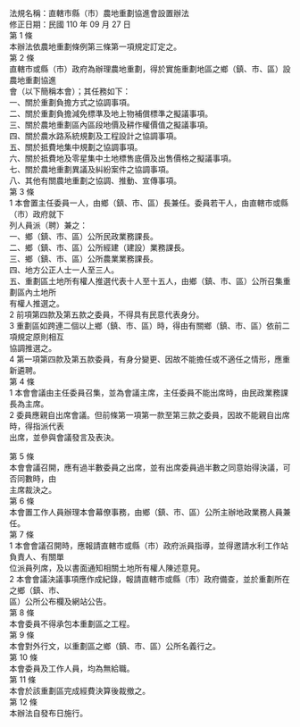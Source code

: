 法規名稱：直轄市縣（市）農地重劃協進會設置辦法  
修正日期：民國 110 年 09 月 27 日  
第 1 條  
本辦法依農地重劃條例第三條第一項規定訂定之。  
第 2 條  
直轄市或縣（市）政府為辦理農地重劃，得於實施重劃地區之鄉（鎮、市、區）設農地重劃協進  
會（以下簡稱本會）；其任務如下：  
一、關於重劃負擔方式之協調事項。  
二、關於重劃負擔減免標準及地上物補償標準之擬議事項。  
三、關於農地重劃區內區段地價及耕作權價值之擬議事項。  
四、關於農水路系統規劃及工程設計之協調事項。  
五、關於抵費地集中規劃之協調事項。  
六、關於抵費地及零星集中土地標售底價及出售價格之擬議事項。  
七、關於農地重劃異議及糾紛案件之協調事項。  
八、其他有關農地重劃之協調、推動、宣傳事項。  
第 3 條  
1 本會置主任委員一人，由鄉（鎮、市、區）長兼任。委員若干人，由直轄市或縣（市）政府就下  
列人員派（聘）兼之：  
一、鄉（鎮、市、區）公所民政業務課長。  
二、鄉（鎮、市、區）公所經建（建設）業務課長。  
三、鄉（鎮、市、區）公所農業業務課長。  
四、地方公正人士一人至三人。  
五、重劃區土地所有權人推選代表十人至十五人，由鄉（鎮、市、區）公所召集重劃區內土地所  
有權人推選之。  
2 前項第四款及第五款之委員，不得具有民意代表身分。  
3 重劃區如跨連二個以上鄉（鎮、市、區）時，得由有關鄉（鎮、市、區）依前二項規定原則相互  
協調推選之。  
4 第一項第四款及第五款委員，有身分變更、因故不能擔任或不適任之情形，應重新遴聘。  
第 4 條  
1 本會會議由主任委員召集，並為會議主席，主任委員不能出席時，由民政業務課長為主席。  
2 委員應親自出席會議。但前條第一項第一款至第三款之委員，因故不能親自出席時，得指派代表  
出席，並參與會議發言及表決。  


第 5 條  
本會會議召開，應有過半數委員之出席，並有出席委員過半數之同意始得決議，可否同數時，由  
主席裁決之。  
第 6 條  
本會置工作人員辦理本會幕僚事務，由鄉（鎮、市、區）公所主辦地政業務人員兼任。  
第 7 條  
1 本會會議召開時，應報請直轄市或縣（市）政府派員指導，並得邀請水利工作站負責人、有關單  
位派員列席，及以書面通知相關土地所有權人陳述意見。  
2 本會會議決議事項應作成紀錄，報請直轄市或縣（市）政府備查，並於重劃所在之鄉（鎮、市、  
區）公所公布欄及網站公告。  
第 8 條  
本會委員不得承包本重劃區之工程。  
第 9 條  
本會對外行文，以重劃區之鄉（鎮、市、區）公所名義行之。  
第 10 條  
本會委員及工作人員，均為無給職。  
第 11 條  
本會於該重劃區完成經費決算後裁撤之。  
第 12 條  
本辦法自發布日施行。  


